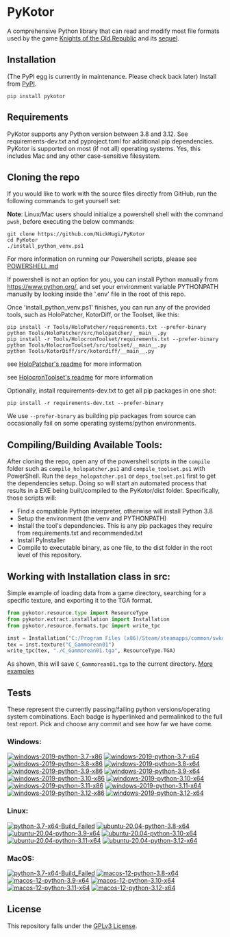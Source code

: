 
PyKotor
=======
A comprehensive Python library that can read and modify most file formats used by the game [Knights of the Old Republic](https://en.wikipedia.org/wiki/Star_Wars:_Knights_of_the_Old_Republic_(video_game)) and its [sequel](https://en.wikipedia.org/wiki/Star_Wars_Knights_of_the_Old_Republic_II:_The_Sith_Lords).

## Installation
(The PyPI egg is currently in maintenance. Please check back later) Install from [PyPI](https://pypi.org/project/PyKotor/).
```commandline
pip install pykotor
```

## Requirements
PyKotor supports any Python version between 3.8 and 3.12. See requirements-dev.txt and pyproject.toml for additional pip dependencies.
PyKotor is supported on most (if not all) operating systems. Yes, this includes Mac and any other case-sensitive filesystem.

## Cloning the repo
If you would like to work with the source files directly from GitHub, run the following commands to get yourself set:

**Note**: Linux/Mac users should initialize a powershell shell with the command `pwsh`, before executing the below commands:

```commandline
git clone https://github.com/NickHugi/PyKotor
cd PyKotor
./install_python_venv.ps1
```
For more information on running our Powershell scripts, please see [POWERSHELL.md](https://github.com/NickHugi/PyKotor/blob/master/POWERSHELL.md)

If powershell is not an option for you, you can install Python manually from https://www.python.org/, and set your environment variable PYTHONPATH manually by looking inside the '.env' file in the root of this repo.


Once 'install_python_venv.ps1' finishes, you can run any of the provided tools, such as HoloPatcher, KotorDiff, or the Toolset, like this:
```commandline
pip install -r Tools/HoloPatcher/requirements.txt --prefer-binary
python Tools/HoloPatcher/src/holopatcher/__main__.py
pip install -r Tools/HolocronToolset/requirements.txt --prefer-binary
python Tools/HolocronToolset/src/toolset/__main__.py
python Tools/KotorDiff/src/kotordiff/__main__.py
```

see [HoloPatcher's readme](https://github.com/NickHugi/PyKotor/tree/master/Tools/HoloPatcher#readme) for more information

see [HolocronToolset's readme](https://github.com/NickHugi/PyKotor/tree/master/Tools/HolocronToolset#readme) for more information

Optionally, install requirements-dev.txt to get all pip packages in one shot:
```commandline
pip install -r requirements-dev.txt --prefer-binary
```
We use `--prefer-binary` as building pip packages from source can occasionally fail on some operating systems/python environments.

## Compiling/Building Available Tools:
After cloning the repo, open any of the powershell scripts in the `compile` folder such as `compile_holopatcher.ps1` and `compile_toolset.ps1` with PowerShell. Run the `deps_holopatcher.ps1` or `deps_toolset.ps1` first to get the dependencies setup. Doing so will start an automated process that results in a EXE being built/compiled to the PyKotor/dist folder. Specifically, those scripts will:
- Find a compatible Python interpreter, otherwise will install Python 3.8
- Setup the environment (the venv and PYTHONPATH)
- Install the tool's dependencies. This is any pip packages they require from requirements.txt and recommended.txt
- Install PyInstaller
- Compile to executable binary, as one file, to the dist folder in the root level of this repository.


## Working with Installation class in src:
Simple example of loading data from a game directory, searching for a specific texture, and exporting it to the TGA format.
```python
from pykotor.resource.type import ResourceType
from pykotor.extract.installation import Installation
from pykotor.resource.formats.tpc import write_tpc

inst = Installation("C:/Program Files (x86)/Steam/steamapps/common/swkotor")
tex = inst.texture("C_Gammorean01")
write_tpc(tex, "./C_Gammorean01.tga", ResourceType.TGA)
```
As shown, this will save `C_Gammorean01.tga` to the current directory.
[More examples](https://github.com/NickHugi/PyKotor/blob/master/Libraries/PyKotor/docs/installation.md)

## Tests

These represent the currently passing/failing python versions/operating system combinations. Each badge is hyperlinked and permalinked to the full test report. Pick and choose any commit and see how far we have come.

### Windows:

<!-- WINDOWS-BADGES-START -->
[![windows-2019-python-3.7-x86](https://img.shields.io/badge/build-python--3.7--x86_Passing_0-brightgreen?style=plastic&logo=simple-icons&logoColor=%23FF5e34&label=1&labelColor=%23c71818&color=%232f991a)](https://htmlpreview.github.io/?https://github.com/NickHugi/PyKotor/blob/f8776d40ca587e5614106c4c3eeafed6758d1f89/tests/results/1e6fde0256dd311474cef3241f916f5f95cade77/pytest_report_windows-2019_python_3.7_x86/pytest_report.html)
[![windows-2019-python-3.7-x64](https://img.shields.io/badge/build-python--3.7--x64_Passing_0-brightgreen?style=plastic&logo=simple-icons&logoColor=%23FF5e34&label=1&labelColor=%23c71818&color=%232f991a)](https://htmlpreview.github.io/?https://github.com/NickHugi/PyKotor/blob/f8776d40ca587e5614106c4c3eeafed6758d1f89/tests/results/1e6fde0256dd311474cef3241f916f5f95cade77/pytest_report_windows-2019_python_3.7_x64/pytest_report.html)
[![windows-2019-python-3.8-x86](https://img.shields.io/badge/build-python--3.8--x86_Passing_663-brightgreen?style=plastic&logo=simple-icons&logoColor=%23FF5e34&label=18&labelColor=%23c71818&color=%232f991a)](https://htmlpreview.github.io/?https://github.com/NickHugi/PyKotor/blob/f8776d40ca587e5614106c4c3eeafed6758d1f89/tests/results/1e6fde0256dd311474cef3241f916f5f95cade77/pytest_report_windows-2019_python_3.8_x86/pytest_report.html)
[![windows-2019-python-3.8-x64](https://img.shields.io/badge/build-python--3.8--x64_Passing_663-brightgreen?style=plastic&logo=simple-icons&logoColor=%23FF5e34&label=18&labelColor=%23c71818&color=%232f991a)](https://htmlpreview.github.io/?https://github.com/NickHugi/PyKotor/blob/f8776d40ca587e5614106c4c3eeafed6758d1f89/tests/results/1e6fde0256dd311474cef3241f916f5f95cade77/pytest_report_windows-2019_python_3.8_x64/pytest_report.html)
[![windows-2019-python-3.9-x86](https://img.shields.io/badge/build-python--3.9--x86_Passing_663-brightgreen?style=plastic&logo=simple-icons&logoColor=%23FF5e34&label=18&labelColor=%23c71818&color=%232f991a)](https://htmlpreview.github.io/?https://github.com/NickHugi/PyKotor/blob/f8776d40ca587e5614106c4c3eeafed6758d1f89/tests/results/1e6fde0256dd311474cef3241f916f5f95cade77/pytest_report_windows-2019_python_3.9_x86/pytest_report.html)
[![windows-2019-python-3.9-x64](https://img.shields.io/badge/build-python--3.9--x64_Passing_663-brightgreen?style=plastic&logo=simple-icons&logoColor=%23FF5e34&label=18&labelColor=%23c71818&color=%232f991a)](https://htmlpreview.github.io/?https://github.com/NickHugi/PyKotor/blob/f8776d40ca587e5614106c4c3eeafed6758d1f89/tests/results/1e6fde0256dd311474cef3241f916f5f95cade77/pytest_report_windows-2019_python_3.9_x64/pytest_report.html)
[![windows-2019-python-3.10-x86](https://img.shields.io/badge/build-python--3.10--x86_Passing_663-brightgreen?style=plastic&logo=simple-icons&logoColor=%23FF5e34&label=18&labelColor=%23c71818&color=%232f991a)](https://htmlpreview.github.io/?https://github.com/NickHugi/PyKotor/blob/f8776d40ca587e5614106c4c3eeafed6758d1f89/tests/results/1e6fde0256dd311474cef3241f916f5f95cade77/pytest_report_windows-2019_python_3.10_x86/pytest_report.html)
[![windows-2019-python-3.10-x64](https://img.shields.io/badge/build-python--3.10--x64_Passing_663-brightgreen?style=plastic&logo=simple-icons&logoColor=%23FF5e34&label=18&labelColor=%23c71818&color=%232f991a)](https://htmlpreview.github.io/?https://github.com/NickHugi/PyKotor/blob/f8776d40ca587e5614106c4c3eeafed6758d1f89/tests/results/1e6fde0256dd311474cef3241f916f5f95cade77/pytest_report_windows-2019_python_3.10_x64/pytest_report.html)
[![windows-2019-python-3.11-x86](https://img.shields.io/badge/build-python--3.11--x86_Passing_663-brightgreen?style=plastic&logo=simple-icons&logoColor=%23FF5e34&label=18&labelColor=%23c71818&color=%232f991a)](https://htmlpreview.github.io/?https://github.com/NickHugi/PyKotor/blob/f8776d40ca587e5614106c4c3eeafed6758d1f89/tests/results/1e6fde0256dd311474cef3241f916f5f95cade77/pytest_report_windows-2019_python_3.11_x86/pytest_report.html)
[![windows-2019-python-3.11-x64](https://img.shields.io/badge/build-python--3.11--x64_Passing_663-brightgreen?style=plastic&logo=simple-icons&logoColor=%23FF5e34&label=18&labelColor=%23c71818&color=%232f991a)](https://htmlpreview.github.io/?https://github.com/NickHugi/PyKotor/blob/f8776d40ca587e5614106c4c3eeafed6758d1f89/tests/results/1e6fde0256dd311474cef3241f916f5f95cade77/pytest_report_windows-2019_python_3.11_x64/pytest_report.html)
[![windows-2019-python-3.12-x86](https://img.shields.io/badge/build-python--3.12--x86_Passing_643-brightgreen?style=plastic&logo=simple-icons&logoColor=%23FF5e34&label=31&labelColor=%23c71818&color=%232f991a)](https://htmlpreview.github.io/?https://github.com/NickHugi/PyKotor/blob/f8776d40ca587e5614106c4c3eeafed6758d1f89/tests/results/1e6fde0256dd311474cef3241f916f5f95cade77/pytest_report_windows-2019_python_3.12_x86/pytest_report.html)
[![windows-2019-python-3.12-x64](https://img.shields.io/badge/build-python--3.12--x64_Passing_643-brightgreen?style=plastic&logo=simple-icons&logoColor=%23FF5e34&label=31&labelColor=%23c71818&color=%232f991a)](https://htmlpreview.github.io/?https://github.com/NickHugi/PyKotor/blob/f8776d40ca587e5614106c4c3eeafed6758d1f89/tests/results/1e6fde0256dd311474cef3241f916f5f95cade77/pytest_report_windows-2019_python_3.12_x64/pytest_report.html)
<!-- WINDOWS-BADGES-END -->

### Linux:

<!-- LINUX-BADGES-START -->
[![python-3.7-x64-Build_Failed](https://img.shields.io/badge/python--3.7--x64_Build_Failed-lightgrey)](https://github.com/NickHugi/PyKotor/actions/runs/9442808188)
[![ubuntu-20.04-python-3.8-x64](https://img.shields.io/badge/build-python--3.8--x64_Passing_662-brightgreen?style=plastic&logo=simple-icons&logoColor=%23FF5e34&label=19&labelColor=%23c71818&color=%232f991a)](https://htmlpreview.github.io/?https://github.com/NickHugi/PyKotor/blob/f8776d40ca587e5614106c4c3eeafed6758d1f89/tests/results/1e6fde0256dd311474cef3241f916f5f95cade77/pytest_report_ubuntu-20.04_python_3.8_x64/pytest_report.html)
[![ubuntu-20.04-python-3.9-x64](https://img.shields.io/badge/build-python--3.9--x64_Passing_662-brightgreen?style=plastic&logo=simple-icons&logoColor=%23FF5e34&label=19&labelColor=%23c71818&color=%232f991a)](https://htmlpreview.github.io/?https://github.com/NickHugi/PyKotor/blob/f8776d40ca587e5614106c4c3eeafed6758d1f89/tests/results/1e6fde0256dd311474cef3241f916f5f95cade77/pytest_report_ubuntu-20.04_python_3.9_x64/pytest_report.html)
[![ubuntu-20.04-python-3.10-x64](https://img.shields.io/badge/build-python--3.10--x64_Passing_662-brightgreen?style=plastic&logo=simple-icons&logoColor=%23FF5e34&label=19&labelColor=%23c71818&color=%232f991a)](https://htmlpreview.github.io/?https://github.com/NickHugi/PyKotor/blob/f8776d40ca587e5614106c4c3eeafed6758d1f89/tests/results/1e6fde0256dd311474cef3241f916f5f95cade77/pytest_report_ubuntu-20.04_python_3.10_x64/pytest_report.html)
[![ubuntu-20.04-python-3.11-x64](https://img.shields.io/badge/build-python--3.11--x64_Passing_662-brightgreen?style=plastic&logo=simple-icons&logoColor=%23FF5e34&label=19&labelColor=%23c71818&color=%232f991a)](https://htmlpreview.github.io/?https://github.com/NickHugi/PyKotor/blob/f8776d40ca587e5614106c4c3eeafed6758d1f89/tests/results/1e6fde0256dd311474cef3241f916f5f95cade77/pytest_report_ubuntu-20.04_python_3.11_x64/pytest_report.html)
[![ubuntu-20.04-python-3.12-x64](https://img.shields.io/badge/build-python--3.12--x64_Passing_615-brightgreen?style=plastic&logo=simple-icons&logoColor=%23FF5e34&label=59&labelColor=%23c71818&color=%232f991a)](https://htmlpreview.github.io/?https://github.com/NickHugi/PyKotor/blob/f8776d40ca587e5614106c4c3eeafed6758d1f89/tests/results/1e6fde0256dd311474cef3241f916f5f95cade77/pytest_report_ubuntu-20.04_python_3.12_x64/pytest_report.html)
<!-- LINUX-BADGES-END -->

### MacOS:

<!-- MACOS-BADGES-START -->
[![python-3.7-x64-Build_Failed](https://img.shields.io/badge/python--3.7--x64_Build_Failed-lightgrey)](https://github.com/NickHugi/PyKotor/actions/runs/9442808188)
[![macos-12-python-3.8-x64](https://img.shields.io/badge/build-python--3.8--x64_Passing_661-brightgreen?style=plastic&logo=simple-icons&logoColor=%23FF5e34&label=20&labelColor=%23c71818&color=%232f991a)](https://htmlpreview.github.io/?https://github.com/NickHugi/PyKotor/blob/f8776d40ca587e5614106c4c3eeafed6758d1f89/tests/results/1e6fde0256dd311474cef3241f916f5f95cade77/pytest_report_macos-12_python_3.8_x64/pytest_report.html)
[![macos-12-python-3.9-x64](https://img.shields.io/badge/build-python--3.9--x64_Passing_661-brightgreen?style=plastic&logo=simple-icons&logoColor=%23FF5e34&label=20&labelColor=%23c71818&color=%232f991a)](https://htmlpreview.github.io/?https://github.com/NickHugi/PyKotor/blob/f8776d40ca587e5614106c4c3eeafed6758d1f89/tests/results/1e6fde0256dd311474cef3241f916f5f95cade77/pytest_report_macos-12_python_3.9_x64/pytest_report.html)
[![macos-12-python-3.10-x64](https://img.shields.io/badge/build-python--3.10--x64_Passing_661-brightgreen?style=plastic&logo=simple-icons&logoColor=%23FF5e34&label=20&labelColor=%23c71818&color=%232f991a)](https://htmlpreview.github.io/?https://github.com/NickHugi/PyKotor/blob/f8776d40ca587e5614106c4c3eeafed6758d1f89/tests/results/1e6fde0256dd311474cef3241f916f5f95cade77/pytest_report_macos-12_python_3.10_x64/pytest_report.html)
[![macos-12-python-3.11-x64](https://img.shields.io/badge/build-python--3.11--x64_Passing_661-brightgreen?style=plastic&logo=simple-icons&logoColor=%23FF5e34&label=20&labelColor=%23c71818&color=%232f991a)](https://htmlpreview.github.io/?https://github.com/NickHugi/PyKotor/blob/f8776d40ca587e5614106c4c3eeafed6758d1f89/tests/results/1e6fde0256dd311474cef3241f916f5f95cade77/pytest_report_macos-12_python_3.11_x64/pytest_report.html)
[![macos-12-python-3.12-x64](https://img.shields.io/badge/build-python--3.12--x64_Passing_618-brightgreen?style=plastic&logo=simple-icons&logoColor=%23FF5e34&label=56&labelColor=%23c71818&color=%232f991a)](https://htmlpreview.github.io/?https://github.com/NickHugi/PyKotor/blob/f8776d40ca587e5614106c4c3eeafed6758d1f89/tests/results/1e6fde0256dd311474cef3241f916f5f95cade77/pytest_report_macos-12_python_3.12_x64/pytest_report.html)
<!-- MACOS-BADGES-END -->

## License
This repository falls under the [GPLv3 License](https://github.com/NickHugi/PyKotor/blob/master/LICENSE).



















